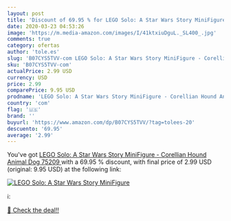 ```yaml
---
layout: post
title: 'Discount of 69.95 % for LEGO Solo: A Star Wars Story MiniFigure '
date: 2020-03-23 04:53:26
image: 'https://m.media-amazon.com/images/I/41ktxiuDguL._SL400_.jpg'
comments: true
category: ofertas
author: 'tole.es'
slug: 'B07CYS5TVV-com LEGO Solo: A Star Wars Story MiniFigure - Corellian Hound...'
sku: 'B07CYS5TVV-com'
actualPrice: 2.99 USD
currency: USD
price: 2.99
comparePrice: 9.95 USD
prodname: 'LEGO Solo: A Star Wars Story MiniFigure - Corellian Hound Animal Dog  75209 '
country: 'com'
flag: '🇺🇸'
brand: ''
buyurl: 'https://www.amazon.com/dp/B07CYS5TVV/?tag=tolees-20'
descuento: '69.95'
average: '2.99'
---
```


You've got [LEGO Solo: A Star Wars Story MiniFigure - Corellian Hound Animal Dog  75209 ](https://www.amazon.com/dp/B07CYS5TVV/?tag=tolees-20) with a  69.95 % discount, with final price of 2.99 USD (original: 9.95 USD) at the following link:

[![LEGO Solo: A Star Wars Story MiniFigure ](https://m.media-amazon.com/images/I/41ktxiuDguL._SL400_.jpg)](https://www.amazon.com/dp/B07CYS5TVV/?tag=tolees-20)

ℹ️:


[🛒 Check the deal!!](https://www.amazon.com/dp/B07CYS5TVV/?tag=tolees-20)
